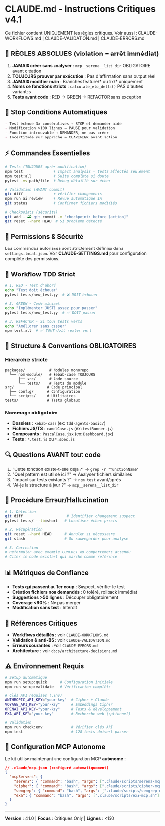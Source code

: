# CLAUDE.md - Instructions Critiques v4.1

Ce fichier contient UNIQUEMENT les règles critiques. 
Voir aussi : CLAUDE-WORKFLOWS.md | CLAUDE-VALIDATION.md | CLAUDE-ERRORS.md

## 🔴 RÈGLES ABSOLUES (violation = arrêt immédiat)

1. **JAMAIS créer sans analyser** : `mcp__serena__list_dir` OBLIGATOIRE avant création
2. **TOUJOURS prouver par exécution** : Pas d'affirmation sans output réel
3. **JAMAIS modifier main** : Branches feature/* ou fix/* uniquement  
4. **Noms de fonctions stricts** : `calculate_elo_delta()` PAS d'autres variantes
5. **Tests avant code** : RED → GREEN → REFACTOR sans exception

## 🛑 Stop Conditions Automatiques

```markdown
- Test échoue 3x consécutives → STOP et demander aide
- Modification >100 lignes → PAUSE pour validation
- Fonction introuvable → DEMANDER, ne pas créer
- Incertitude sur approche → CLARIFIER avant action
```

## ⚡ Commandes Essentielles

```bash
# Tests (TOUJOURS après modification)
npm test              # Impact analysis - tests affectés seulement
npm test:all          # Suite complète si doute
pytest -vv path/file  # Debug détaillé sur échec

# Validation (AVANT commit)
git diff              # Vérifier changements
npm run ai:review     # Revue automatique IA
git status            # Confirmer fichiers modifiés

# Checkpoints (sécurité)
git add . && git commit -m "checkpoint: before [action]"
git reset --hard HEAD  # Si problème détecté
```

## 🔐 Permissions & Sécurité

Les commandes autorisées sont strictement définies dans `settings.local.json`.
Voir **CLAUDE-SETTINGS.md** pour configuration complète des permissions.

## 🎯 Workflow TDD Strict

```bash
# 1. RED - Test d'abord
echo "Test doit échouer" 
pytest tests/new_test.py  # ❌ DOIT échouer

# 2. GREEN - Code minimal
echo "Implémenter JUSTE assez pour passer"
pytest tests/new_test.py  # ✅ DOIT passer  

# 3. REFACTOR - Si tous tests verts
echo "Améliorer sans casser"
npm test:all  # ✅ TOUT doit rester vert
```

## 📁 Structure & Conventions OBLIGATOIRES

### Hiérarchie stricte
```
packages/           # Modules monorepo
  └── nom-module/   # kebab-case TOUJOURS
      ├── src/      # Code source
      └── tests/    # Tests du module
src/               # Code principal  
  ├── config/      # Configuration
  └── scripts/     # Utilitaires
tests/             # Tests globaux
```

### Nommage obligatoire
- **Dossiers** : `kebab-case` (ex: `tdd-agents-basic/`)
- **Fichiers JS/TS** : `camelCase.js` (ex: `testRunner.js`)  
- **Composants** : `PascalCase.jsx` (ex: `Dashboard.jsx`)
- **Tests** : `*.test.js` ou `*.spec.js`

## 🔍 Questions AVANT tout code

1. "Cette fonction existe-t-elle déjà ?" → `grep -r "functionName"`
2. "Quel pattern est utilisé ici ?" → Analyser fichiers similaires
3. "Impact sur tests existants ?" → `npm test` avant/après
4. "Ai-je la structure à jour ?" → `mcp__serena__list_dir`

## 🚨 Procédure Erreur/Hallucination

```bash
# 1. Détection
git diff                    # Identifier changement suspect
pytest tests/ --tb=short   # Localiser échec précis

# 2. Récupération  
git reset --hard HEAD      # Annuler si nécessaire
git stash                  # Ou sauvegarder pour analyse

# 3. Correction
# Reformuler avec exemple CONCRET du comportement attendu
# Citer le code existant qui marche comme référence
```

## 📊 Métriques de Confiance

- **Tests qui passent au 1er coup** : Suspect, vérifier le test
- **Création fichiers non demandés** : 0 toléré, rollback immédiat
- **Suggestions >50 lignes** : Découper obligatoirement
- **Coverage <90%** : Ne pas merger
- **Modification sans test** : Interdit

## 🔗 Références Critiques

- **Workflows détaillés** : voir `CLAUDE-WORKFLOWS.md`
- **Validation & anti-BS** : voir `CLAUDE-VALIDATION.md`  
- **Erreurs courantes** : voir `CLAUDE-ERRORS.md`
- **Architecture** : voir `docs/architecture-decisions.md`

## ⚠️ Environnement Requis

```bash
# Setup automatique
npm run setup:quick      # Configuration initiale
npm run setup:validate   # Vérification complète

# Clés API requises (.env)
ANTHROPIC_API_KEY="your-key"  # Cipher + Claude
VOYAGE_API_KEY="your-key"     # Embeddings Cipher  
OPENAI_API_KEY="your-key"     # Tests & développement
EXA_API_KEY="your-key"        # Recherche web (optionnel)

# Validation
npm run check:env             # Vérifier clés API
npm test                      # 128 tests doivent passer
```

## 🔧 Configuration MCP Autonome

Le kit utilise maintenant une configuration MCP **autonome** :

```json
// .claude/mcp.json (configuré automatiquement)
{
  "mcpServers": {
    "serena": { "command": "bash", "args": [".claude/scripts/serena-mcp.sh"] },
    "cipher": { "command": "bash", "args": [".claude/scripts/cipher-mcp.sh"] },
    "semgrep": { "command": "bash", "args": [".claude/scripts/semgrep-mcp.sh"] },
    "exa": { "command": "bash", "args": [".claude/scripts/exa-mcp.sh"] }
  }
}
```

---
**Version** : 4.1.0 | **Focus** : Critiques Only | **Lignes** : <150